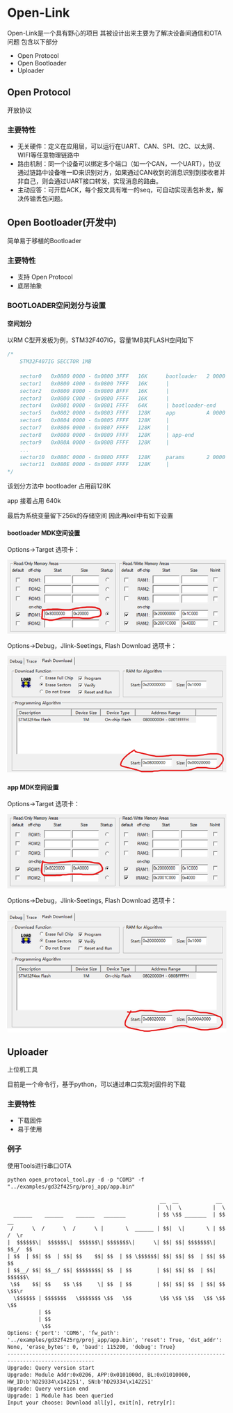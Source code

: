# Open-Link

Open-Link是一个具有野心的项目
其被设计出来主要为了解决设备间通信和OTA问题
包含以下部分
- Open Protocol
- Open Bootloader
- Uploader

## Open Protocol
开放协议

### 主要特性
- 无关硬件：定义在应用层，可以运行在UART、CAN、SPI、I2C、以太网、WIFI等任意物理链路中
- 路由机制：同一个设备可以绑定多个端口（如一个CAN，一个UART），协议通过链路中设备唯一ID来识别对方，如果通过CAN收到的消息识别到接收者并非自己，则会通过UART接口转发，实现消息的路由。
- 主动应答：可开启ACK，每个报文具有唯一的seq，可自动实现丢包补发，解决传输丢包问题。



## Open Bootloader(开发中)
简单易于移植的Bootloader

### 主要特性
- 支持 Open Protocol
- 底层抽象
### BOOTLOADER空间划分与设置
#### 空间划分
以RM C型开发板为例，STM32F407IG，容量1MB其FLASH空间如下
```C
/*
    STM32F407IG SECCTOR 1MB

    sector0   0x0800 0000 - 0x0800 3FFF   16K      bootloader   2 0000
    sector1   0x0800 4000 - 0x0800 7FFF   16K      |
    sector2   0x0800 8000 - 0x0800 BFFF   16K      |
    sector3   0x0800 C000 - 0x0800 FFFF   16K      |
    sector4   0x0801 0000 - 0x0801 FFFF   64K      | bootloader-end
    sector5   0x0802 0000 - 0x0803 FFFF   128K     app          A 0000
    sector6   0x0804 0000 - 0x0805 FFFF   128K     |
    sector7   0x0806 0000 - 0x0807 FFFF   128K     |
    sector8   0x0808 0000 - 0x0809 FFFF   128K     | app-end
    sector9   0x080A 0000 - 0x080B FFFF   128K     |
    ...
    sector10  0x080C 0000 - 0x080D FFFF   128K     params       2 0000
    sector11  0x080E 0000 - 0x080F FFFF   128K     |
*/
```
该划分方法中 bootloader 占用前128K

app 接着占用 640k

最后为系统变量留下256k的存储空间
因此再keil中有如下设置

#### bootloader MDK空间设置

Options->Target 选项卡：

![app1](images/bootloader1.png)

Options->Debug，Jlink-Seetings, Flash Download 选项卡：

![app2](images/bootloader2.png)

#### app MDK空间设置

Options->Target 选项卡：

![bootloader1](images/app1.png)

Options->Debug，Jlink-Seetings, Flash Download 选项卡：

![bootloader2](images/app2.png)



## Uploader

上位机工具

目前是一个命令行，基于python，可以通过串口实现对固件的下载
### 主要特性
- 下载固件
- 易于使用

### 例子
使用Tools进行串口OTA
``` sheel
python open_protocol_tool.py -d -p "COM3" -f "../examples/gd32f425rg/proj_app/app.bin"

                                                 __  __            __       
                                                |  \|  \          |  \
  ______    ______    ______   _______          | $$ \$$ _______  | $$   __
 /      \  /      \  /      \ |       \  ______ | $$|  \|       \ | $$  /  \r
|  $$$$$$\|  $$$$$$\|  $$$$$$\| $$$$$$$\|      \| $$| $$| $$$$$$$\| $$_/  $$
| $$  | $$| $$  | $$| $$    $$| $$  | $$ \$$$$$$| $$| $$| $$  | $$| $$   $$
| $$__/ $$| $$__/ $$| $$$$$$$$| $$  | $$        | $$| $$| $$  | $$| $$$$$$\
 \$$    $$| $$    $$ \$$     \| $$  | $$        | $$| $$| $$  | $$| $$  \$$\r
  \$$$$$$ | $$$$$$$   \$$$$$$$ \$$   \$$         \$$ \$$ \$$   \$$ \$$   \$$
          | $$
          | $$
           \$$
Options: {'port': 'COM6', 'fw_path': '../examples/gd32f425rg/proj_app/app.bin', 'reset': True, 'dst_addr': None, 'erase_bytes': 0, 'baud': 115200, 'debug': True}
--------------------------------------------------------------------------------------------------
Upgrade: Query version start
Upgrade: Module Addr:0x0206, APP:0x0101000d, BL:0x01010000, HW_ID:b'hD29334\x142251', SN:b'hD29334\x142251'
Upgrade: Query version end
Upgrade: 1 Module has been queried
Input your choose: Download all[y], exit[n], retry[r]:

```